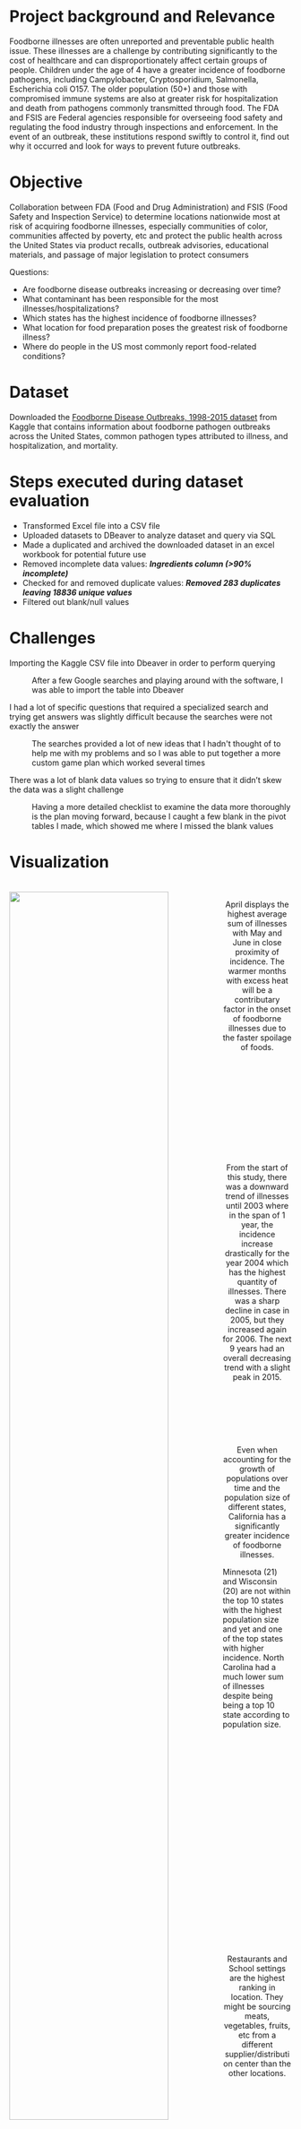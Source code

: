 # Project background and Relevance
Foodborne illnesses are often unreported and preventable public health issue. These illnesses are a challenge by contributing significantly to the cost of healthcare and can disproportionately affect certain groups of people. Children under the age of 4 have a greater incidence of foodborne pathogens, including Campylobacter, Cryptosporidium, Salmonella, Escherichia coli O157. The older population (50+) and those with compromised immune systems are also at greater risk for hospitalization and death from pathogens commonly transmitted through food. The FDA and FSIS are Federal agencies responsible for overseeing food safety and regulating the food industry through inspections and enforcement. In the event of an outbreak, these institutions respond swiftly to control it, find out why it occurred and look for ways to prevent future outbreaks.

# Objective
Collaboration between FDA (Food and Drug Administration) and FSIS (Food Safety and Inspection Service) to determine locations nationwide most at risk of acquiring foodborne illnesses, especially communities of color, communities affected by poverty, etc and protect the public health across the United States via product recalls, outbreak advisories, educational materials, and passage of major legislation to protect consumers 

Questions:

- Are foodborne disease outbreaks increasing or decreasing over time? 
- What contaminant has been responsible for the most illnesses/hospitalizations? 
- Which states has the highest incidence of foodborne illnesses?
- What location for food preparation poses the greatest risk of foodborne illness?
- Where do people in the US most commonly report food-related conditions?
			
# Dataset
Downloaded the [Foodborne Disease Outbreaks, 1998-2015 dataset](https://www.kaggle.com/datasets/cdc/foodborne-diseases) from Kaggle that contains information about foodborne pathogen outbreaks across the United States, common pathogen types attributed to illness, and hospitalization, and mortality. 

# Steps executed during dataset evaluation
- Transformed Excel file into a CSV file 
- Uploaded datasets to DBeaver to analyze dataset and query via SQL 
- Made a duplicated and archived the downloaded dataset in an excel workbook for potential future use 
- Removed incomplete data values: ***Ingredients column (>90% incomplete)***
- Checked for and removed duplicate values: ***Removed 283 duplicates leaving 18836 unique values***
- Filtered out blank/null values

# Challenges 
<dl>
<dt>Importing the Kaggle CSV file into Dbeaver in order to perform querying</dt>
<dd>
<p> After a few Google searches and playing around with the software, I was able to import the table into Dbeaver
</p>
</dd> </dl>

<dl>
<dt>I had a lot of specific questions that required a specialized search and trying get answers was slightly difficult because the searches were not exactly the answer  </dt>
<dd>
<p>The searches provided a lot of new ideas that I hadn't thought of to help me with my problems and so I was able to put together a more custom game plan which worked several times</p>
</dd> </dl>

<dl>
<dt>There was a lot of blank data values so trying to ensure that it didn’t skew the data was a slight challenge</dt>
<dd>
<p>Having a more detailed checklist to examine the data more thoroughly is the plan moving forward, because I caught a few blank in the pivot tables I made, which showed me where I missed the blank values</p>
</dd> </dl>
	
# Visualization 
<div>
<br>
<!--Figure 1_Sum of Illnesses by Month--><img align="left" src="https://user-images.githubusercontent.com/99365065/189703428-ed73e01d-aaff-42b4-92c0-d498c4a44c03.png" width="75%" height="75%" />
<p align="center">April displays the highest average sum of illnesses with May and June in close proximity of incidence. The warmer months with excess heat will be a contributary factor in the onset of foodborne illnesses due to the faster spoilage of foods.</p>

<br>
<br>
<br>
<br>
<br>
<br>
<br>
<br>
<br>
<br>
<!--Figure 2_Line graph of illnesses over time_1998_2015--><img align="left" src="https://user-images.githubusercontent.com/99365065/189704430-fb83ab93-9b64-4c74-850b-f2021dc25d13.png" width="75%" height="75%" />
<p align="center">From the start of this study, there was a downward trend of illnesses until 2003 where in the span of 1 year, the incidence increase drastically for the year 2004 which has the highest quantity of illnesses. There was a sharp decline in case in 2005, but they increased again for 2006. The next 9 years had an overall decreasing trend with a slight peak in 2015.</p>
<br>
<br>
<br>
<br>
<br>
<!--Figure 3_Total Illnesses by State--><img align="left" src="https://user-images.githubusercontent.com/99365065/189704432-46ac1269-8704-4899-ba3f-1250e15c603a.png" width="70%" height="70%" />
<p align="center">
Even when accounting for the growth of populations over time and the population size of different states, California has a significantly greater incidence of foodborne illnesses.
	
Minnesota (21) and Wisconsin (20) are not within the top 10 states with the highest population size and yet and one of the top states with higher incidence. North Carolina had a much lower sum of illnesses despite being being a top 10 state according to population size.</p>
<br>
<br>
<br>
<br>
<br>
<br>
<br>
<br>
<br>
<br>
<br>
<br>
<br>
<br>
<br>
<br>
<br>
<br>
<br>
<br>
<br>
<br>
<!--Figure 4_Location of Food Prep with Total Illnesses--><img align="left" src="https://user-images.githubusercontent.com/99365065/189704435-0a4b0b9f-4c5a-4a61-a9cc-a3edb38bc091.png" width="75%" height="75%" />
<p align="center">Restaurants and School settings are the highest ranking in location. They might be sourcing meats, vegetables, fruits, etc from a different supplier/distribution center than the other locations.</p>
<br>
<br>
<br>
<br>
<br>
<br>
<br>
<br>
<br>
<br>
<br>
<!--Figure 5_Total Hospitalizations by Microbial Species--><img align="left" src="https://user-images.githubusercontent.com/99365065/189704412-f425b44a-9849-4587-97d0-7af9fc385014.png" width="75%" height="75%" />
<p align="center">Salmonella enterica is a generalized bacterial strain in that it is housed in several food types (chicken, pork, beef, fruits, vegetables, eggs, processed food) so it would be a common species associated with hospitalizations. </p>
<br>	
<br>
<br>
<br>
<br>
<br>
<br>
<!--Figure 6_Number of Hospitalizations based on Food Type--><img align="left" src="https://user-images.githubusercontent.com/99365065/189704416-d724702a-997b-4999-a904-ae4c2ed43739.png" width="75%" height="75%" />
<p align="center">Roasted turkey and stuffing was found to be responsible for increased hospitalization which makes sense because the bacteria responsible could have been found in those foods. It is important to notate that the second highest quantity of hospitalizations was responsible for an unknown food source. It can be difficult to positively identify the source because people eat a lot of different foods from different areas. Also, the onset of symptoms is not always sudden and as time passes, it is harder to identify a main source.

There was a significantly lower number of hospitalizations compared to illnesses but it is important to recognize that illnesses can escalate, especially if the patient is immunocompromised/ at-risk.</p>
<br>
<br>
<br>
<br>
<br>
<br>
<br>
<br>
<!--Figure 7_Confirmed Deaths based on Microbial Species--><img align="left" src="https://user-images.githubusercontent.com/99365065/189704418-4a087b13-b4b5-4765-9f3e-b018724b1aa0.png" width="75%" height="75%" />
<p align="center">While Listeria had a lower hospitalization rate, the amount of deaths was significantly higher. Salmonella enterica also had a high quantity of deaths but lower  hospitalizations.</p>
<br>
<br>
<br>
<br>
<br>
<!--Figure 8_Sum of Fatalities over Time_1998_2015--><img align="left" src="https://user-images.githubusercontent.com/99365065/189704420-ce9faa38-1a44-4e4e-8742-5cd0865745ea.png" width="75%" height="75%" />
<p align="center">The death toll was had a high variety across the 17 years of data accumulated. There were major peaks and valleys with the highest increase occuring in 2011. It is unclear to say that there is a clear trend upwards or downwards.</p>
<br>
<!--Image 1_SQL query_Sum of Illnesses for 2004 organized by month--> <img align="left" src="https://user-images.githubusercontent.com/99365065/189704423-8bc83e5e-f300-463f-a0d8-8267e9eeed5f.png" width="30%" height="30%"/>
<p align="right">Performed a query for the year 2004 which displayed the sum of illnesses organized by month</p>
<br>
<br>
<br>
<br>
<br>
<br>
<br>
<br>
<!--Image 2_SQL query_Sum of Illnesses_Hospitalizations_Fatalities for State of California--> <img align="left" src="https://user-images.githubusercontent.com/99365065/189704425-e737174f-b27f-466b-9b0f-da8cb3055ec2.png" width="55%" height="55%" />
<p align="center">Performed a query detailing the sum of hospitalizations, illnesses, and fatalities for the state with the greatest incidence of illness.</p>
</div>
<br>


# Summary
There appears to be a relationship between the time of year and food type that is responsible for the onset of illness. The summer (April/May/June) and holiday seasons (November and December) exhibit a higher number of sick people. These months are consistent with grilling, picnics, and barbeques where it is a common practice for foods to be out for extended periods of time. The type of food can also be an indicator for the season where the onset is more common;
November and December also displays a peak in illnesses which can be expected considering people are cooking more for the holiday season. The most popular food type supports this idealism because Turkey and Stuffing caused the greatest number of hospitalizations, and these foods are commonly eaten in the late fall, early winter months. 
The incidence of sickness is on the decline as shown on Figure _ which might be attributed to better awareness and preventative measures established by patrons to reduce infection. The summation of deaths 1998-2015 does not reflect an overall trend downward. The periodic fluctuation indicates a range of 7-45 people succumbing to foodborne illnesses. 2011 was a outlier with 45 mortalities while the other years plateauing at 23 deaths. 

California had the greatest sum of illnesses by a significant factor in comparison to the other states. A point of bias that I wanted to mitigate was that the population size for all 50 states vary greatly. So, to confirm that according to population size, California was the greatest as well as the other states, I looked at the 2000 and 2010 census. After looking at the top 10 states, I expected to see them reflected in Figure_ with the highest total incidence of illness. This was not the case for all 10 states. Minnesota, ranked as #21, and Wisconsin (#20) were within the top 10 states showing a higher incidence of illnesses despite a lower population size.

For restaurants and universities, the food might be in storage longer allowing contamination. For example, restaurants and schools with buffet style serving method where the food is sitting out for extended periods of time. A future inquiry might be to try to see how the food is stored, distrubuted and received in restaurants and how they are being quality controlled to ensure freshness.
Since it is usually transmitted via animal feces, it might be useful for food locations to be cognizant of washing certain foods such as fruits and vegetables. Some bacteria can be spread via contaminated food and even in the fridge so it is important to remember hygiene/food safety. E. coli (STEC) is the next common reason for hospitalization which is expected due to the simplicity of transmission. You can acquire this illness via contaminated food/ water and/or poor hand hygiene. 
# Next steps
dddddddddddddddddd

# Recommendations
ddddddddddddddddddddddddddd
